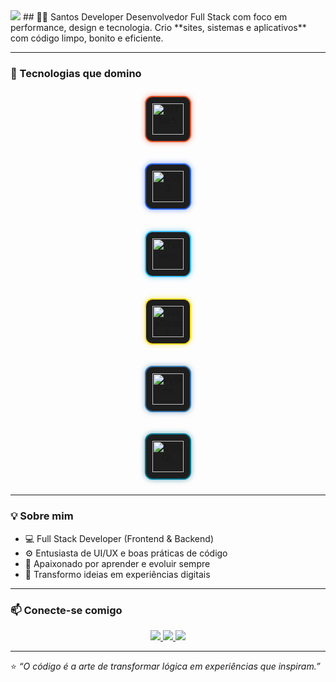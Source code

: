 <img src="https://github.com/user-attachments/assets/47b82455-34d8-4ec2-8562-ef36985807e3" />
## 👨‍💻 Santos Developer  
Desenvolvedor Full Stack com foco em performance, design e tecnologia.  
Crio **sites, sistemas e aplicativos** com código limpo, bonito e eficiente.  

---

### 🚀 Tecnologias que domino
<div align="center">

<img width="50" height="50" alt="HTML5" title="HTML5"
     src="https://cdn.jsdelivr.net/gh/devicons/devicon/icons/html5/html5-original.svg"
     style="background:#1e1e1e;padding:10px;border-radius:12px;border:2px solid #e34f26;box-shadow:0 0 8px rgba(227,79,38,0.6);margin:10px;">  

<img width="50" height="50" alt="CSS3" title="CSS3"
     src="https://cdn.jsdelivr.net/gh/devicons/devicon/icons/css3/css3-original.svg"
     style="background:#1e1e1e;padding:10px;border-radius:12px;border:2px solid #2965f1;box-shadow:0 0 8px rgba(41,101,241,0.6);margin:10px;">  

<img width="50" height="50" alt="Tailwind" title="Tailwind CSS"
     src="https://cdn.jsdelivr.net/gh/devicons/devicon/icons/tailwindcss/tailwindcss-plain.svg"
     style="background:#1e1e1e;padding:10px;border-radius:12px;border:2px solid #38bdf8;box-shadow:0 0 8px rgba(56,189,248,0.6);margin:10px;">  

<img width="50" height="50" alt="JavaScript" title="JavaScript"
     src="https://cdn.jsdelivr.net/gh/devicons/devicon/icons/javascript/javascript-original.svg"
     style="background:#1e1e1e;padding:10px;border-radius:12px;border:2px solid #f7df1e;box-shadow:0 0 8px rgba(247,223,30,0.6);margin:10px;">  

<img width="50" height="50" alt="Python" title="Python"
     src="https://cdn.jsdelivr.net/gh/devicons/devicon/icons/python/python-original.svg"
     style="background:#1e1e1e;padding:10px;border-radius:12px;border:2px solid #3776ab;box-shadow:0 0 8px rgba(55,118,171,0.6);margin:10px;">  

<img width="50" height="50" alt="MySQL" title="MySQL"
     src="https://cdn.jsdelivr.net/gh/devicons/devicon/icons/mysql/mysql-original.svg"
     style="background:#1e1e1e;padding:10px;border-radius:12px;border:2px solid #00758f;box-shadow:0 0 8px rgba(0,117,143,0.6);margin:10px;">  

</div>

---

### 💡 Sobre mim  
- 💻 Full Stack Developer (Frontend & Backend)  
- ⚙️ Entusiasta de UI/UX e boas práticas de código  
- 🧠 Apaixonado por aprender e evoluir sempre  
- 🎨 Transformo ideias em experiências digitais  

---

### 📫 Conecte-se comigo  
<div align="center">
  <a href="https://github.com/SantosDeveloper" target="_blank">
    <img src="https://img.shields.io/badge/GitHub-000?style=for-the-badge&logo=github&logoColor=white">
  </a>
  <a href="https://www.linkedin.com/in/seu-linkedin" target="_blank">
    <img src="https://img.shields.io/badge/LinkedIn-0077B5?style=for-the-badge&logo=linkedin&logoColor=white">
  </a>
  <a href="mailto:seuemail@gmail.com">
    <img src="https://img.shields.io/badge/Email-D14836?style=for-the-badge&logo=gmail&logoColor=white">
  </a>
</div>

---

⭐ *“O código é a arte de transformar lógica em experiências que inspiram.”*
